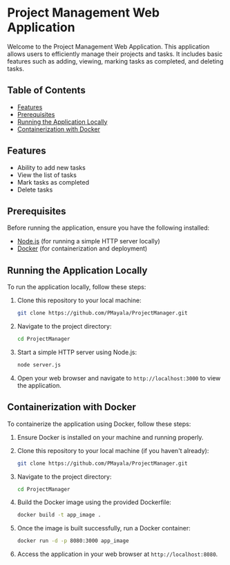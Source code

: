 # Project Management Web Application

Welcome to the Project Management Web Application. This application allows users to efficiently manage their projects and tasks. It includes basic features such as adding, viewing, marking tasks as completed, and deleting tasks.

## Table of Contents

- [Features](#features)
- [Prerequisites](#prerequisites)
- [Running the Application Locally](#running-the-application-locally)
- [Containerization with Docker](#containerization-with-docker)

## Features

- Ability to add new tasks
- View the list of tasks
- Mark tasks as completed
- Delete tasks

## Prerequisites

Before running the application, ensure you have the following installed:

- [Node.js](https://nodejs.org/) (for running a simple HTTP server locally)
- [Docker](https://www.docker.com/) (for containerization and deployment)

## Running the Application Locally

To run the application locally, follow these steps:

1. Clone this repository to your local machine:

    ```bash
    git clone https://github.com/PMayala/ProjectManager.git
    ```

2. Navigate to the project directory:

    ```bash
    cd ProjectManager
    ```

3. Start a simple HTTP server using Node.js:

    ```bash
    node server.js
    ```

4. Open your web browser and navigate to `http://localhost:3000` to view the application.

## Containerization with Docker

To containerize the application using Docker, follow these steps:

1. Ensure Docker is installed on your machine and running properly.

2. Clone this repository to your local machine (if you haven't already):

    ```bash
    git clone https://github.com/PMayala/ProjectManager.git
    ```

3. Navigate to the project directory:

    ```bash
    cd ProjectManager
    ```

4. Build the Docker image using the provided Dockerfile:

    ```bash
    docker build -t app_image .
    ```

5. Once the image is built successfully, run a Docker container:

    ```bash
    docker run -d -p 8080:3000 app_image
    ```

6. Access the application in your web browser at `http://localhost:8080`.


